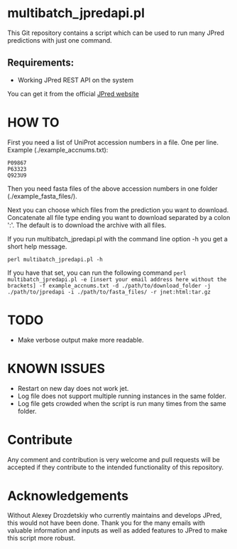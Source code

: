 # multibatch_jpredapi.pl

This Git repository contains a script which can be used to run many JPred predictions with just one command.


## Requirements:

* Working JPred REST API on the system

You can get it from the official [JPred website](http://www.compbio.dundee.ac.uk/jpred4/api.shtml)

# HOW TO

First you need a list of UniProt accession numbers in a file. One per line. Example (./example_accnums.txt):

    P09867
    P63323
    Q923U9

Then you need fasta files of the above accession numbers in one folder (./example\_fasta\_files/).

Next you can choose which files from the prediction you want to download. Concatenate all file type ending you want to download separated by a colon ':'. The default is to download the archive with all files.

If you run multibatch\_jpredapi.pl with the command line option -h you get a short help message.

`perl multibatch_jpredapi.pl -h`

If you have that set, you can run the following command
`perl multibatch_jpredapi.pl -e [insert your email address here without the brackets] -f example_accnums.txt -d ./path/to/download_folder -j ./path/to/jpredapi -i ./path/to/fasta_files/ -r jnet:html:tar.gz`


# TODO

* Make verbose output make more readable.


# KNOWN ISSUES

* Restart on new day does not work jet.
* Log file does not support multiple running instances in the same folder.
* Log file gets crowded when the script is run many times from the same folder.


# Contribute

Any comment and contribution is very welcome and pull requests will be accepted if they contribute to the intended functionality of this repository.


# Acknowledgements

Without Alexey Drozdetskiy who currently maintains and develops JPred, this would not have been done. Thank you for the many emails with valuable information and inputs as well as added features to JPred to make this script more robust.

